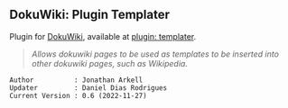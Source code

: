 ## DokuWiki: Plugin Templater
Plugin for [DokuWiki](https://www.dokuwiki.org), available at [plugin: templater](https://www.dokuwiki.org/plugin:templater).

> _Allows dokuwiki pages to be used as templates to be inserted into other dokuwiki pages, such as Wikipedia._

    Author          : Jonathan Arkell
    Updater         : Daniel Dias Rodrigues
    Current Version : 0.6 (2022-11-27)
